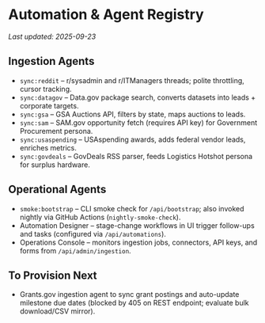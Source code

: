 # Automation & Agent Registry

_Last updated: 2025-09-23_

## Ingestion Agents
- `sync:reddit` – r/sysadmin and r/ITManagers threads; polite throttling, cursor tracking.
- `sync:datagov` – Data.gov package search, converts datasets into leads + corporate targets.
- `sync:gsa` – GSA Auctions API, filters by state, maps auctions to leads.
- `sync:sam` – SAM.gov opportunity fetch (requires API key) for Government Procurement persona.
- `sync:usaspending` – USAspending awards, adds federal vendor leads, enriches metrics.
- `sync:govdeals` – GovDeals RSS parser, feeds Logistics Hotshot persona for surplus hardware.

## Operational Agents
- `smoke:bootstrap` – CLI smoke check for `/api/bootstrap`; also invoked nightly via GitHub Actions (`nightly-smoke-check`).
- Automation Designer – stage-change workflows in UI trigger follow-ups and tasks (configured via `/api/automations`).
- Operations Console – monitors ingestion jobs, connectors, API keys, and forms from `/api/admin/ingestion`.

## To Provision Next
- Grants.gov ingestion agent to sync grant postings and auto-update milestone due dates (blocked by 405 on REST endpoint; evaluate bulk download/CSV mirror).
